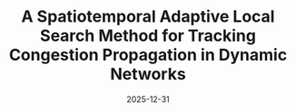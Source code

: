 ---
title: "A Spatiotemporal Adaptive Local Search Method for Tracking Congestion Propagation in Dynamic Networks"
collection: publications
category: manuscripts
permalink: /publication/2024-11-25-paper-title-number-3
date: 2025-12-31
venue: 'Initial draft completed, Transportation Research Part C: Emerging Technologies'
paperurl: '/files/manuscript1.pdf'
slidesurl: '/files/汇报.pdf'
---